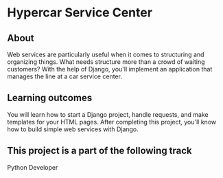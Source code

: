 # Hypercar Service Center

## About


Web services are particularly useful when it comes to structuring and organizing things. What needs structure more than a crowd of waiting customers? With the help of Django, you'll implement an application that manages the line at a car service center.


## Learning outcomes


You will learn how to start a Django project, handle requests, and make templates for your HTML pages. After completing this project, you'll know how to build simple web services with Django.


## This project is a part of the following track
Python Developer 
